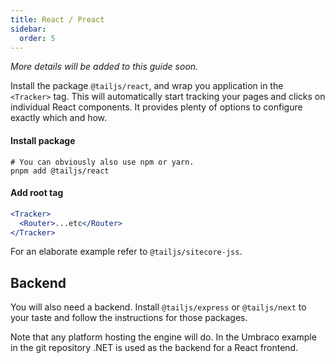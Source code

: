 ```yaml
---
title: React / Preact
sidebar:
  order: 5
---
```


_More details will be added to this guide soon._

Install the package `@tailjs/react`, and wrap you application in the `<Tracker>` tag.
This will automatically start tracking your pages and clicks on individual React components.
It provides plenty of options to configure exactly which and how.

#### Install package

```shell
# You can obviously also use npm or yarn.
pnpm add @tailjs/react
```

#### Add root tag

```jsx ins={1,3}
<Tracker>
  <Router>...etc</Router>
</Tracker>
```

For an elaborate example refer to `@tailjs/sitecore-jss`.

## Backend

You will also need a backend. Install `@tailjs/express` or `@tailjs/next` to your taste and follow the instructions for those packages.

Note that any platform hosting the engine will do. In the Umbraco example in the git repository .NET is used as the backend for a React frontend.

